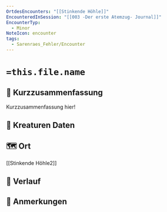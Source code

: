 ```yaml
---
OrtdesEncounters: "[[Stinkende Höhle]]"
EncounteredInSession: "[[003 -Der erste Atemzug- Journal]]"
EncounterTyp:
  - Minor
NoteIcon: encounter
tags:
  - Sarenraes_Fehler/Encounter
---
```

# `=this.file.name`
## 📝 Kurzzusammenfassung
Kurzzusammenfassung hier! 

## 🐾 Kreaturen Daten


## 🗺️ Ort
[[Stinkende Höhle2]]

## 📖 Verlauf


## 📌 Anmerkungen